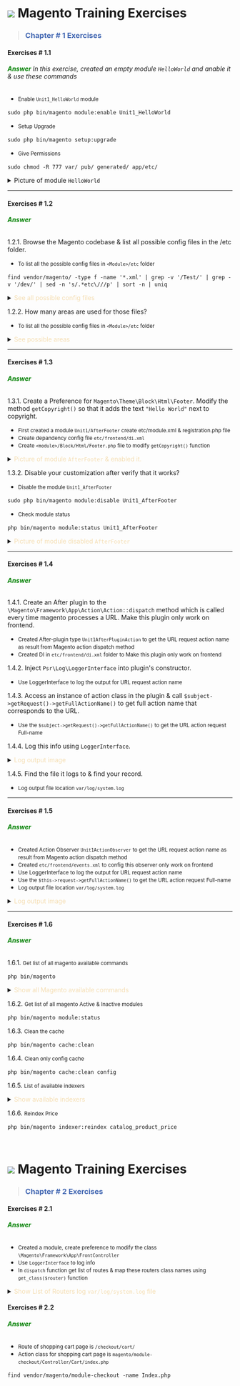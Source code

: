 # ![](https://th.bing.com/th?id=ODLS.194d04fb-feff-41d9-b83c-1cbe98afa6ec&w=32&h=32&o=6&pid=13.1) **<font color=""> Magento Training Exercises</font>**
>### **<font color="#4267b2"> Chapter # 1 Exercises</font>**

#### Exercises # 1.1
###### **<font color="Green">Answer</font>** In this exercise, created an empty module `HelloWorld` and anable it & use these commands

- <small>Enable `Unit1_HelloWorld` module</small>
```shell
sudo php bin/magento module:enable Unit1_HelloWorld
```
- <small>Setup Upgrade</small>
```shell
sudo php bin/magento setup:upgrade
```
- <small>Give Permissions</small>
```shell
sudo chmod -R 777 var/ pub/ generated/ app/etc/
```
<details><summary markdown="span">Picture of module <code>HelloWorld</code></summary>

![](https://raw.githubusercontent.com/R-jee/Magento2-Helping-Guide/87a64196d84f3a2ce305d956b74b7e09a5973a52/Screenshot%20from%202023-06-09%2011-49-09.png)
</details>

***

#### Exercises # 1.2
###### **<font color="Green">Answer</font>**
1.2.1. Browse the Magento codebase & list all possible config files in the <Module>/etc folder.

- <small>To list all the possible config files in `<Module>/etc` folder </small>
```shell
find vendor/magento/ -type f -name '*.xml' | grep -v '/Test/' | grep -v '/dev/' | sed -n 's/.*etc\///p' | sort -n | uniq
```
<details><summary markdown="span"><font color="#f5deb3">See all possible config files</font></summary>

```
acl.xml
address_formats.xml
adminhtml/admingws.xml
adminhtml/csp_whitelist.xml
adminhtml/di.xml
adminhtml/events.xml
adminhtml/menu.xml
adminhtml/routes.xml
adminhtml/rules/payment_au.xml
adminhtml/rules/payment_ca.xml
adminhtml/rules/payment_de.xml
adminhtml/rules/payment_es.xml
adminhtml/rules/payment_fr.xml
adminhtml/rules/payment_gb.xml
adminhtml/rules/payment_hk.xml
adminhtml/rules/payment_it.xml
adminhtml/rules/payment_jp.xml
adminhtml/rules/payment_nz.xml
adminhtml/rules/payment_other.xml
adminhtml/rules/payment_us.xml
adminhtml/system/express_checkout.xml
adminhtml/system/payflow_advanced.xml
adminhtml/system/payflow_link.xml
adminhtml/system/payments_pro_hosted_solution_with_express_checkout.xml
adminhtml/system/payments_pro_hosted_solution.xml
adminhtml/system/paypal_payflowpro_with_express_checkout.xml
adminhtml/system/paypal_payflowpro.xml
adminhtml/system.xml
analytics.xml
cache.xml
catalog_attributes.xml
communication.xml
company_acl.xml
config.xml
constraints.xml
countries.xml
cron_groups.xml
crontab/di.xml
crontab/events.xml
crontab.xml
csp_whitelist.xml
data_source/website.xml
db_schema.xml
definition.map.xml
definition.xml
directory.xml
di.xml
eav_attributes.xml
email_templates.xml
esconfig.xml
events.xml
export.xml
extension_attributes.xml
fieldset.xml
frontend/di.xml
frontend/events.xml
frontend/page_types.xml
frontend/routes.xml
frontend/sections.xml
giftregistry.xml
graphql/di.xml
graphql/events.xml
import.xml
indexer.xml
logging.xml
media_content.xml
menu_hierarchy.xml
module.xml
mview.xml
payment.xml
pdf.xml
persistent.xml
product_options.xml
product_types.xml
queue_consumer.xml
queue_publisher.xml
queue_topology.xml
queue.xml
reports.xml
report.xml
resources.xml
sales.xml
search_engine.xml
search_request.xml
validation.xml
view.xml
webapi_async.xml
webapi_rest/di.xml
webapi_rest/events.xml
webapi_soap/di.xml
webapi_soap/events.xml
webapi.xml
webrestrictions.xml
widget.xml
zip_codes.xml

```
</details>

1.2.2. How many areas are used for those files?
- <small>To list all the possible config files in `<Module>/etc` folder </small>
<details><summary markdown="span"><font color="#f5deb3">See possible areas</font></summary>

```
/adminhtml
/crontab
/data_source
/frontend
/graphql
/webapi_rest
/webapi_soap 
```
</details>

***

#### Exercises # 1.3
###### **<font color="Green">Answer</font>**
1.3.1. Create a Preference for `Magento\Theme\Block\Html\Footer`. Modify the method `getCopyright()` so that it adds the text `"Hello World"` next to copyright.
- <small>First created a module `Unit1/AfterFooter` create etc/module.xml & registration.php file </small>
- <small>Create depandency config file `etc/frontend/di.xml` </small>
- <small>Create `<module>/Block/Html/Footer.php` file to modify `getCopyright()` function</small>
<details><summary markdown="span"><font color="#f5deb3">Picture of module <code>AfterFooter</code> & enabled it.</font></summary>

![](https://github.com/R-jee/Magento2-Helping-Guide/blob/main/Screenshot%20from%202023-06-12%2013-24-15.png?raw=true)

![](https://github.com/R-jee/Magento2-Helping-Guide/blob/main/Screenshot%20from%202023-06-12%2013-30-05.png?raw=true)
</details>

1.3.2. Disable your customization after verify that it works?
- <small>Disable the module `Unit1_AfterFooter`</small>
```shell
sudo php bin/magento module:disable Unit1_AfterFooter
```
- <small>Check module status</small>
```shell
php bin/magento module:status Unit1_AfterFooter
```
<details><summary markdown="span"><font color="#f5deb3">Picture of module disabled <code>AfterFooter</code></font></summary>

![](https://github.com/R-jee/Magento2-Helping-Guide/blob/main/Screenshot%20from%202023-06-12%2013-43-02.png?raw=true)
</details>

***

#### Exercises # 1.4
###### **<font color="Green">Answer</font>**
1.4.1. Create an After plugin to the `\Magento\Framework\App\Action\Action::dispatch` method which is called every time magento processes a URL. Make this plugin only work on frontend.
- <small>Created After-plugin type `Unit1AfterPluginAction` to get the URL request action name as result from Magento action dispatch method</small>
- <small>Created DI in `etc/frontend/di.xml` folder to Make this plugin only work on frontend</small>

1.4.2. Inject `Psr\Log\LoggerInterface` into plugin's constructor.
- <small>Use LoggerInterface to log the output for URL request action name</small>

1.4.3. Access an instance of action class in the plugin & call `$subject->getRequest()->getFullActionName()` to get full action name that corresponds to the URL.
- <small>Use the `$subject->getRequest()->getFullActionName()` to get the URL action request Full-name</small>

1.4.4. Log this info using `LoggerInterface`.
<details><summary markdown="span"><font color="#f5deb3">Log output image</font></summary>

![](https://github.com/R-jee/Magento2-Helping-Guide/blob/main/Screenshot%20from%202023-06-12%2018-36-43.png?raw=true)
</details>

1.4.5. Find the file it logs to & find your record.
- <small>Log output file location `var/log/system.log` </small>

***

#### Exercises # 1.5
###### **<font color="Green">Answer</font>**
- <small>Created Action Observer `Unit1ActionObserver` to get the URL request action name as result from Magento action dispatch method</small>
- <small>Created `etc/frontend/events.xml` to config this observer only work on frontend</small>
- <small>Use LoggerInterface to log the output for URL request action name</small>
- <small>Use the `$this->request->getFullActionName()` to get the URL action request Full-name</small>
- <small>Log output file location `var/log/system.log` </small>
<details><summary markdown="span"><font color="#f5deb3">Log output image</font></summary>

![](https://github.com/R-jee/Magento2-Helping-Guide/blob/main/Screenshot%20from%202023-06-13%2014-07-47.png?raw=true)
</details>

***

#### Exercises # 1.6
###### **<font color="Green">Answer</font>**
1.6.1. <small>Get list of all magento available commands </small>
```shell
php bin/magento
```
<details><summary markdown="span"><font color="#f5deb3">Show all Magento available commands </font></summary>

**Magento CLI 2.4.6**
```
Usage:
  command [options] [arguments]

Options:
  -h, --help            Display help for the given command. When no command is given display help for the list command
  -q, --quiet           Do not output any message
  -V, --version         Display this application version
      --ansi|--no-ansi  Force (or disable --no-ansi) ANSI output
  -n, --no-interaction  Do not ask any interactive question
  -v|vv|vvv, --verbose  Increase the verbosity of messages: 1 for normal output, 2 for more verbose output and 3 for debug

Available commands:
  completion                                           Dump the shell completion script
  help                                                 Display help for a command
  list                                                 List commands
 admin
  admin:adobe-ims:disable                              Disable Adobe IMS Module
  admin:adobe-ims:enable                               Enable Adobe IMS Module.
  admin:adobe-ims:info                                 Information of Adobe IMS Module configuration
  admin:adobe-ims:status                               Status of Adobe IMS Module
  admin:user:create                                    Creates an administrator
  admin:user:unlock                                    Unlock Admin Account
 app
  app:config:dump                                      Create dump of application
  app:config:import                                    Import data from shared configuration files to appropriate data storage
  app:config:status                                    Checks if config propagation requires update
 braintree
  braintree:migrate                                    Migrate stored cards from a Magento 1 database
 cache
  cache:clean                                          Cleans cache type(s)
  cache:disable                                        Disables cache type(s)
  cache:enable                                         Enables cache type(s)
  cache:flush                                          Flushes cache storage used by cache type(s)
  cache:status                                         Checks cache status
 catalog
  catalog:images:resize                                Creates resized product images
  catalog:product:attributes:cleanup                   Removes unused product attributes.
 cms
  cms:wysiwyg:restrict                                 Set whether to enforce user HTML content validation or show a warning instead
 config
  config:sensitive:set                                 Set sensitive configuration values
  config:set                                           Change system configuration
  config:show                                          Shows configuration value for given path. If path is not specified, all saved values will be shown
 cron
  cron:install                                         Generates and installs crontab for current user
  cron:remove                                          Removes tasks from crontab
  cron:run                                             Runs jobs by schedule
 customer
  customer:hash:upgrade                                Upgrade customer's hash according to the latest algorithm
 deploy
  deploy:mode:set                                      Set application mode.
  deploy:mode:show                                     Displays current application mode.
 dev
  dev:di:info                                          Provides information on Dependency Injection configuration for the Command.
  dev:email:newsletter-compatibility-check             Scans newsletter templates for potential variable usage compatibility issues
  dev:email:override-compatibility-check               Scans email template overrides for potential variable usage compatibility issues
  dev:profiler:disable                                 Disable the profiler.
  dev:profiler:enable                                  Enable the profiler.
  dev:query-log:disable                                Disable DB query logging
  dev:query-log:enable                                 Enable DB query logging
  dev:source-theme:deploy                              Collects and publishes source files for theme.
  dev:template-hints:disable                           Disable frontend template hints. A cache flush might be required.
  dev:template-hints:enable                            Enable frontend template hints. A cache flush might be required.
  dev:template-hints:status                            Show frontend template hints status.
  dev:tests:run                                        Runs tests
  dev:urn-catalog:generate                             Generates the catalog of URNs to *.xsd mappings for the IDE to highlight xml.
  dev:xml:convert                                      Converts XML file using XSL style sheets
 downloadable
  downloadable:domains:add                             Add domains to the downloadable domains whitelist
  downloadable:domains:remove                          Remove domains from the downloadable domains whitelist
  downloadable:domains:show                            Display downloadable domains whitelist
 encryption
  encryption:payment-data:update                       Re-encrypts encrypted credit card data with latest encryption cipher.
 events
  events:create-event-provider                         [events:provider:create ] Create a custom event provider in Adobe I/O Events for this instance. If you do not specify the label and description options, they must be defined in the system app/etc/event-types.json file.
  events:generate:module                               Generate module based on plugins list
  events:info                                          Returns the payload of the specified event.
  events:list                                          Shows list of subscribed events
  events:list:all                                      Returns a list of subscribable events defined in the specified module
  events:metadata:populate                             Creates metadata in Adobe I/O from the configuration list (XML and application configurations)
  events:subscribe                                     Subscribes to the event
  events:sync-events-metadata                          Synchronise event metadata for this instance
  events:unsubscribe                                   Removes the subscription to the supplied event
 i18n
  i18n:collect-phrases                                 Discovers phrases in the codebase
  i18n:pack                                            Saves language package
  i18n:uninstall                                       Uninstalls language packages
 indexer
  indexer:info                                         Shows allowed Indexers
  indexer:reindex                                      Reindexes Data
  indexer:reset                                        Resets indexer status to invalid
  indexer:set-dimensions-mode                          Set Indexer Dimensions Mode
  indexer:set-mode                                     Sets index mode type
  indexer:show-dimensions-mode                         Shows Indexer Dimension Mode
  indexer:show-mode                                    Shows Index Mode
  indexer:status                                       Shows status of Indexer
 info
  info:adminuri                                        Displays the Magento Admin URI
  info:backups:list                                    Prints list of available backup files
  info:currency:list                                   Displays the list of available currencies
  info:dependencies:show-framework                     Shows number of dependencies on Magento framework
  info:dependencies:show-modules                       Shows number of dependencies between modules
  info:dependencies:show-modules-circular              Shows number of circular dependencies between modules
  info:language:list                                   Displays the list of available language locales
  info:timezone:list                                   Displays the list of available timezones
 inventory
  inventory:reservation:create-compensations           Create reservations by provided compensation arguments
  inventory:reservation:list-inconsistencies           Show all orders and products with salable quantity inconsistencies
 inventory-geonames
  inventory-geonames:import                            Download and import geo names for source selection algorithm
 maintenance
  maintenance:allow-ips                                Sets maintenance mode exempt IPs
  maintenance:disable                                  Disables maintenance mode
  maintenance:enable                                   Enables maintenance mode
  maintenance:status                                   Displays maintenance mode status
 media-content
  media-content:sync                                   Synchronize content with assets
 media-gallery
  media-gallery:sync                                   Synchronize media storage and media assets in the database
 module
  module:config:status                                 Checks the modules configuration in the 'app/etc/config.php' file and reports if they are up to date or not
  module:disable                                       Disables specified modules
  module:enable                                        Enables specified modules
  module:status                                        Displays status of modules
  module:uninstall                                     Uninstalls modules installed by composer
 newrelic
  newrelic:create:deploy-marker                        Check the deploy queue for entries and create an appropriate deploy marker.
 queue
  queue:consumers:list                                 List of MessageQueue consumers
  queue:consumers:restart                              Restart MessageQueue consumers
  queue:consumers:start                                Start MessageQueue consumer
 remote-storage
  remote-storage:sync                                  Synchronize media files with remote storage.
 sampledata
  sampledata:deploy                                    Deploy sample data modules for composer-based Magento installations
  sampledata:remove                                    Remove all sample data packages from composer.json
  sampledata:reset                                     Reset all sample data modules for re-installation
 security
  security:recaptcha:disable-for-user-forgot-password  Disable reCAPTCHA for admin user forgot password form
  security:recaptcha:disable-for-user-login            Disable reCAPTCHA for admin user login form
 setup
  setup:backup                                         Takes backup of Magento Application code base, media and database
  setup:config:set                                     Creates or modifies the deployment configuration
  setup:db-data:upgrade                                Installs and upgrades data in the DB
  setup:db-declaration:generate-patch                  Generate patch and put it in specific folder.
  setup:db-declaration:generate-whitelist              Generate whitelist of tables and columns that are allowed to be edited by declaration installer
  setup:db-schema:add-slave                            Move checkout quote related tables to a separate DB server
  setup:db-schema:split-quote                          Move checkout quote related tables to a separate DB server. Deprecated since 2.4.2 and will be removed
  setup:db-schema:split-sales                          Move sales related tables to a separate DB server. Deprecated since 2.4.2 and will be removed
  setup:db-schema:upgrade                              Installs and upgrades the DB schema
  setup:db:status                                      Checks if DB schema or data requires upgrade
  setup:di:compile                                     Generates DI configuration and all missing classes that can be auto-generated
  setup:install                                        Installs the Magento application
  setup:performance:generate-fixtures                  Generates fixtures
  setup:rollback                                       Rolls back Magento Application codebase, media and database
  setup:static-content:deploy                          Deploys static view files
  setup:store-config:set                               Installs the store configuration. Deprecated since 2.2.0. Use config:set instead
  setup:uninstall                                      Uninstalls the Magento application
  setup:upgrade                                        Upgrades the Magento application, DB data, and schema
 store
  store:list                                           Displays the list of stores
  store:website:list                                   Displays the list of websites
 support
  support:backup:code                                  Create Code backup
  support:backup:db                                    Create DB backup
  support:utility:check                                Check required backup utilities
  support:utility:paths                                Create utilities paths list
 theme
  theme:uninstall                                      Uninstalls theme
 varnish
  varnish:vcl:generate                                 Generates Varnish VCL and echos it to the command line
```
</details>

1.6.2. <small>Get list of all magento Active & Inactive modules </small>
```shell
php bin/magento module:status
```

1.6.3. <small>Clean the cache</small>
```shell
php bin/magento cache:clean
```

1.6.4. <small>Clean only config cache</small>
```shell
php bin/magento cache:clean config
```

1.6.5. <small>List of available indexers</small>
<details><summary markdown="span"><font color="#f5deb3">Show available indexers</font></summary>

```
design_config_grid                       Design Config Grid
customer_grid                            Customer Grid
catalog_category_product                 Category Products
catalog_product_category                 Product Categories
catalogrule_rule                         Catalog Rule Product
catalog_product_attribute                Product EAV
inventory                                Inventory
catalogrule_product                      Catalog Product Rule
cataloginventory_stock                   Stock
catalogpermissions_product               Catalog Product Permissions
targetrule_product_rule                  Product/Target Rule
targetrule_rule_product                  Target Rule/Product
catalogpermissions_category              Catalog Category Permissions
catalog_product_price                    Product Price
catalogsearch_fulltext                   Catalog Search
salesrule_rule                           Sales Rule
```
###### **Available Indexer commands**
```
php bin/magento indexer:info     
php bin/magento indexer:reindex  
php bin/magento indexer:reset    
php bin/magento indexer:set-dimensions-mode    
php bin/magento indexer:set-mode
php bin/magento indexer:show-dimensions-mode   
php bin/magento indexer:show-mode
php bin/magento indexer:status
```
</details>

1.6.6. <small>Reindex Price</small>
```shell
php bin/magento indexer:reindex catalog_product_price
```

<br>

# ![](https://th.bing.com/th?id=ODLS.194d04fb-feff-41d9-b83c-1cbe98afa6ec&w=32&h=32&o=6&pid=13.1) **<font color=""> Magento Training Exercises</font>**
>### **<font color="#4267b2"> Chapter # 2 Exercises</font>**

#### Exercises # 2.1
###### **<font color="Green">Answer</font>**
- <small>Created a module, create preference to modify the class `\Magento\Framework\App\FrontController` </small>
- <small>Use `LoggerInterface` to log info</small>
- <small>In `dispatch` function get list of routes & map these routers class names using `get_class($router)` function</small>

<details><summary markdown="span"><font color="#f5deb3">Show List of Routers log <code>var/log/system.log</code> file</font></summary>

![](https://github.com/R-jee/Magento2-Helping-Guide/blob/main/Screenshot%20from%202023-06-14%2011-49-25.png?raw=true)
</details>

#### Exercises # 2.2
###### **<font color="Green">Answer</font>**
- <small>Route of shopping cart page is `/checkout/cart/` </small>
- <small>Action class for shopping cart page is `magento/module-checkout/Controller/Cart/index.php` </small>
```shell
find vendor/magento/module-checkout -name Index.php
```

